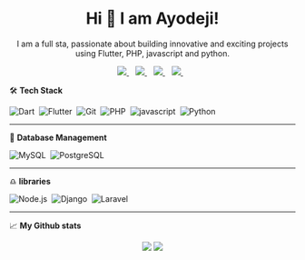 <H1 align='center'>Hi 👋 I am Ayodeji! </H1>
<p align='center'>I am a full sta, passionate about building innovative and exciting projects using Flutter, PHP, javascript and python.</p>

<p align='center'>
<a href="mailto:emmanuelayodeji09@gmail.com">
   <img src="https://img.shields.io/badge/email-%23D14836.svg?&style=for-the-badge&logo=gmail&logoColor=white" />
  </a>&nbsp;&nbsp;
  <a href="https://twitter.com/wagmii_">
    <img src="https://img.shields.io/badge/twitter-%231DA1F2.svg?&style=for-the-badge&logo=twitter&logoColor=white" />
  </a>&nbsp;&nbsp;
  <a href="https://lifeofhosh.hashnode.dev"/>
   <img src="https://img.shields.io/badge/Hashnode-2962FF?style=for-the-badge&logo=hashnode&logoColor=white" />
  </a>&nbsp;&nbsp;
  <a href="https://www.linkedin.com/in/ayodeji-imanuel-39b109175/">
    <img src="https://img.shields.io/badge/linkedin-%230077B5.svg?&style=for-the-badge&logo=linkedin&logocolor=white" />
   </a>&nbsp;&nbsp;
     <!-- <img src="https://gpvc.arturio.dev/hoshAI" /> -->
     </p>
  
  🛠️ <b>Tech Stack</b>
  
  ![Dart](https://img.shields.io/badge/Dart-05122A?style=flat&logo=dart&logoColor=29B6F6)&nbsp;
  ![Flutter](https://img.shields.io/badge/Flutter-05122A?style=flat&logo=flutter&logoColor=02569B)&nbsp;
  ![Git](https://img.shields.io/badge/-Git-05122A?style=flat&logo=git)&nbsp;
  ![PHP](https://img.shields.io/badge/PHP-05122A?style=flat&logo=PHP)&nbsp;
  ![javascript](https://img.shields.io/badge/javascript-05122A?style=flat&logo=javascript)&nbsp;
  ![Python](https://img.shields.io/badge/python-05122A?style=flat&logo=Python)&nbsp;
  
  ----
  
  🧰 <b> Database Management</b>
  
  ![MySQL](https://img.shields.io/badge/MySQL-05122A?style=flat&logo=MySQL&logoColor=29B6F6)&nbsp;
  ![PostgreSQL](https://img.shields.io/badge/PostgreSQL-05122A?style=flat&logo=PostgreSQL)&nbsp;
  
  ----

♎ <b> libraries </b>

![Node.js](https://img.shields.io/badge/Node.js-05122A?style=flat&logo=Node.js&logoColor=29B6F6)&nbsp;
![Django](https://img.shields.io/badge/Django-05122A?style=flat&logo=Django)&nbsp;
![Laravel](https://img.shields.io/badge/Laravel-05122A?style=flat&logo=Laravel)&nbsp;

-----

📈 <b>My Github stats</b>

<p align = "center">
   <img src = "https://github-readme-stats.vercel.app/api?username=HoshAI&show_icons=true&theme=tokyonight&line_height=40">
   <img src = "https://github-readme-stats.vercel.app/api/top-langs/?username=HoshAI&hide=css,java,html&theme=tokyonight">
   </p?
